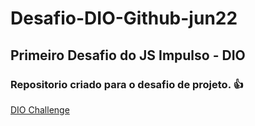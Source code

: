 # Desafio-DIO-Github-jun22
## Primeiro Desafio do JS Impulso - DIO
### Repositorio criado para o desafio de projeto. 👍
[DIO Challenge](https://web.dio.me/lab/criando-seu-primeiro-repositorio-no-github-para-compartilhar-seu-progresso/learning/e714fb1c-4990-4c47-99a5-d97703e40b4d)
